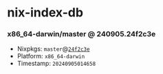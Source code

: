 # nix-index-db
### x86_64-darwin/master @ 240905.24f2c3e
- Nixpkgs: `master`@[`24f2c3e`](https://github.com/NixOS/nixpkgs/commit/24f2c3eefe45583c4fbba8f4885a607e4e70a655)
- Platform: `x86_64-darwin`
- Timestamp: `20240905014658`
